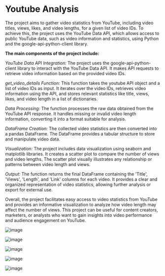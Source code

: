 # Youtube Analysis
The project aims to gather video statistics from YouTube, including video titles, views, likes, and video lengths, for a given list of video IDs. To achieve this, the project uses the YouTube Data API, which allows access to public YouTube data, such as video information and statistics, using Python and the google-api-python-client library.

**The main components of the project include:**

_YouTube Data API Integration:_ The project uses the google-api-python-client library to interact with the YouTube Data API. It makes API requests to retrieve video information based on the provided video IDs.

_get_video_details Function:_ This function takes the youtube API object and a list of video IDs as input. It iterates over the video IDs, retrieves video information using the API, and stores relevant statistics like title, views, likes, and video length in a list of dictionaries.

_Data Processing:_ The function processes the raw data obtained from the YouTube API response. It handles missing or invalid video length information, converting it into a format suitable for analysis.

_DataFrame Creation:_ The collected video statistics are then converted into a pandas DataFrame. The DataFrame provides a tabular structure to store and manipulate video data.

_Visualization:_ The project includes data visualization using seaborn and matplotlib libraries. It creates a scatter plot to compare the number of views and video lengths. The scatter plot visually illustrates any relationship or patterns between video length and views.

_Output:_ The function returns the final DataFrame containing the 'Title', 'Views', 'Length', and 'Link' columns for each video. It provides a clear and organized representation of video statistics, allowing further analysis or export for external use.

Overall, the project facilitates easy access to video statistics from YouTube and provides an informative visualization to analyze how video length may affect the number of views. This project can be useful for content creators, marketers, or analysts who want to gain insights into video performance and audience engagement on YouTube.


![image](https://github.com/Monish-07/Youtube-Analysis/assets/95215581/feb7f056-4c78-4a34-9290-3438d9495994)

![image](https://github.com/Monish-07/Youtube-Analysis/assets/95215581/62633500-1154-4c0b-8df7-03cc4a964457)

![image](https://github.com/Monish-07/Youtube-Analysis/assets/95215581/fade9ebf-a62a-4de1-a4f7-79cc9c755e30)

![image](https://github.com/Monish-07/Youtube-Analysis/assets/95215581/e355857d-6061-4e9c-a319-6b6770439e65)

![image](https://github.com/Monish-07/Youtube-Analysis/assets/95215581/0aac406d-2b1a-4d1a-a2d1-d33ebe2c15e8)


